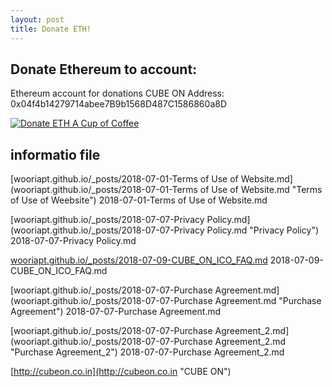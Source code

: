 ```yaml
---
layout: post
title: Donate ETH!
---
```


Donate Ethereum to account:
---
Ethereum account for donations CUBE ON Address: 0x04f4b14279714abee7B9b1568D487C1586860a8D

<a href="https://etherdonation.com/d?to=0x04f4b14279714abee7B9b1568D487C1586860a8D&amount=0.002" target="_blank" 
title="Donate ETH A Cup of Coffee"><img src="https://etherdonation.com/i/btn/donate-btn.png" alt="Donate ETH A Cup of Coffee"/></a>

informatio file
---

[wooriapt.github.io/_posts/2018-07-01-Terms of Use of Website.md](wooriapt.github.io/_posts/2018-07-01-Terms of Use of Website.md "Terms of Use of Weebsite")
2018-07-01-Terms of Use of Website.md

[wooriapt.github.io/_posts/2018-07-07-Privacy Policy.md](wooriapt.github.io/_posts/2018-07-07-Privacy Policy.md "Privacy Policy")
2018-07-07-Privacy Policy.md

[wooriapt.github.io/_posts/2018-07-09-CUBE_ON_ICO_FAQ.md](wooriapt.github.io/_posts/2018-07-09-CUBE_ON_ICO_FAQ.md "Cube on ICO FAQ")
2018-07-09-CUBE_ON_ICO_FAQ.md

[wooriapt.github.io/_posts/2018-07-07-Purchase Agreement.md](wooriapt.github.io/_posts/2018-07-07-Purchase Agreement.md "Purchase Agreement")
2018-07-07-Purchase Agreement.md

[wooriapt.github.io/_posts/2018-07-07-Purchase Agreement_2.md](wooriapt.github.io/_posts/2018-07-07-Purchase Agreement_2.md "Purchase Agreement_2")
2018-07-07-Purchase Agreement_2.md

[http://cubeon.co.in](http://cubeon.co.in "CUBE ON")



